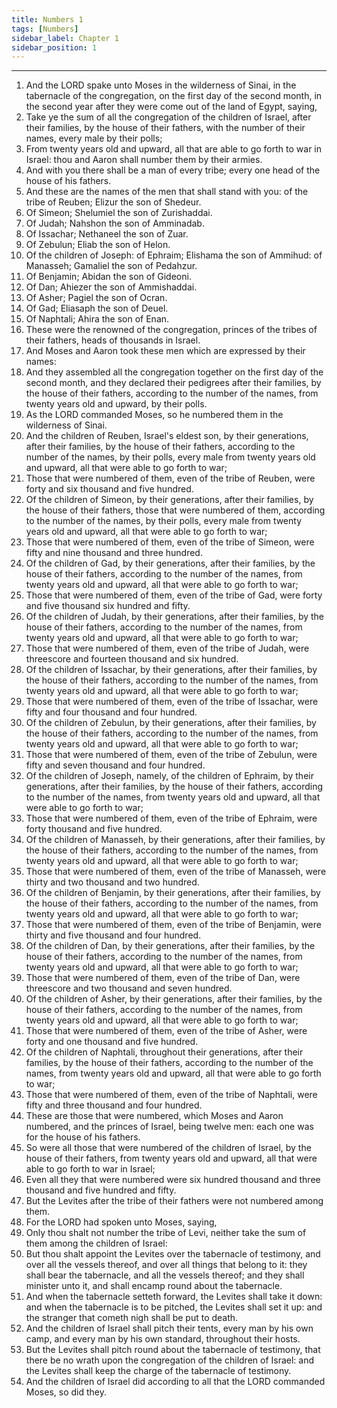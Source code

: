 ```yaml
---
title: Numbers 1
tags: [Numbers]
sidebar_label: Chapter 1
sidebar_position: 1
---
```


---
1. And the LORD spake unto Moses in the wilderness of Sinai, in the tabernacle of the congregation, on the first day of the second month, in the second year after they were come out of the land of Egypt, saying,
2. Take ye the sum of all the congregation of the children of Israel, after their families, by the house of their fathers, with the number of their names, every male by their polls;
3. From twenty years old and upward, all that are able to go forth to war in Israel: thou and Aaron shall number them by their armies.
4. And with you there shall be a man of every tribe; every one head of the house of his fathers.
5. And these are the names of the men that shall stand with you: of the tribe of Reuben; Elizur the son of Shedeur.
6. Of Simeon; Shelumiel the son of Zurishaddai.
7. Of Judah; Nahshon the son of Amminadab.
8. Of Issachar; Nethaneel the son of Zuar.
9. Of Zebulun; Eliab the son of Helon.
10. Of the children of Joseph: of Ephraim; Elishama the son of Ammihud: of Manasseh; Gamaliel the son of Pedahzur.
11. Of Benjamin; Abidan the son of Gideoni.
12. Of Dan; Ahiezer the son of Ammishaddai.
13. Of Asher; Pagiel the son of Ocran.
14. Of Gad; Eliasaph the son of Deuel.
15. Of Naphtali; Ahira the son of Enan.
16. These were the renowned of the congregation, princes of the tribes of their fathers, heads of thousands in Israel.
17. And Moses and Aaron took these men which are expressed by their names:
18. And they assembled all the congregation together on the first day of the second month, and they declared their pedigrees after their families, by the house of their fathers, according to the number of the names, from twenty years old and upward, by their polls.
19. As the LORD commanded Moses, so he numbered them in the wilderness of Sinai.
20. And the children of Reuben, Israel's eldest son, by their generations, after their families, by the house of their fathers, according to the number of the names, by their polls, every male from twenty years old and upward, all that were able to go forth to war;
21. Those that were numbered of them, even of the tribe of Reuben, were forty and six thousand and five hundred.
22. Of the children of Simeon, by their generations, after their families, by the house of their fathers, those that were numbered of them, according to the number of the names, by their polls, every male from twenty years old and upward, all that were able to go forth to war;
23. Those that were numbered of them, even of the tribe of Simeon, were fifty and nine thousand and three hundred.
24. Of the children of Gad, by their generations, after their families, by the house of their fathers, according to the number of the names, from twenty years old and upward, all that were able to go forth to war;
25. Those that were numbered of them, even of the tribe of Gad, were forty and five thousand six hundred and fifty.
26. Of the children of Judah, by their generations, after their families, by the house of their fathers, according to the number of the names, from twenty years old and upward, all that were able to go forth to war;
27. Those that were numbered of them, even of the tribe of Judah, were threescore and fourteen thousand and six hundred.
28. Of the children of Issachar, by their generations, after their families, by the house of their fathers, according to the number of the names, from twenty years old and upward, all that were able to go forth to war;
29. Those that were numbered of them, even of the tribe of Issachar, were fifty and four thousand and four hundred.
30. Of the children of Zebulun, by their generations, after their families, by the house of their fathers, according to the number of the names, from twenty years old and upward, all that were able to go forth to war;
31. Those that were numbered of them, even of the tribe of Zebulun, were fifty and seven thousand and four hundred.
32. Of the children of Joseph, namely, of the children of Ephraim, by their generations, after their families, by the house of their fathers, according to the number of the names, from twenty years old and upward, all that were able to go forth to war;
33. Those that were numbered of them, even of the tribe of Ephraim, were forty thousand and five hundred.
34. Of the children of Manasseh, by their generations, after their families, by the house of their fathers, according to the number of the names, from twenty years old and upward, all that were able to go forth to war;
35. Those that were numbered of them, even of the tribe of Manasseh, were thirty and two thousand and two hundred.
36. Of the children of Benjamin, by their generations, after their families, by the house of their fathers, according to the number of the names, from twenty years old and upward, all that were able to go forth to war;
37. Those that were numbered of them, even of the tribe of Benjamin, were thirty and five thousand and four hundred.
38. Of the children of Dan, by their generations, after their families, by the house of their fathers, according to the number of the names, from twenty years old and upward, all that were able to go forth to war;
39. Those that were numbered of them, even of the tribe of Dan, were threescore and two thousand and seven hundred.
40. Of the children of Asher, by their generations, after their families, by the house of their fathers, according to the number of the names, from twenty years old and upward, all that were able to go forth to war;
41. Those that were numbered of them, even of the tribe of Asher, were forty and one thousand and five hundred.
42. Of the children of Naphtali, throughout their generations, after their families, by the house of their fathers, according to the number of the names, from twenty years old and upward, all that were able to go forth to war;
43. Those that were numbered of them, even of the tribe of Naphtali, were fifty and three thousand and four hundred.
44. These are those that were numbered, which Moses and Aaron numbered, and the princes of Israel, being twelve men: each one was for the house of his fathers.
45. So were all those that were numbered of the children of Israel, by the house of their fathers, from twenty years old and upward, all that were able to go forth to war in Israel;
46. Even all they that were numbered were six hundred thousand and three thousand and five hundred and fifty.
47. But the Levites after the tribe of their fathers were not numbered among them.
48. For the LORD had spoken unto Moses, saying,
49. Only thou shalt not number the tribe of Levi, neither take the sum of them among the children of Israel:
50. But thou shalt appoint the Levites over the tabernacle of testimony, and over all the vessels thereof, and over all things that belong to it: they shall bear the tabernacle, and all the vessels thereof; and they shall minister unto it, and shall encamp round about the tabernacle.
51. And when the tabernacle setteth forward, the Levites shall take it down: and when the tabernacle is to be pitched, the Levites shall set it up: and the stranger that cometh nigh shall be put to death.
52. And the children of Israel shall pitch their tents, every man by his own camp, and every man by his own standard, throughout their hosts.
53. But the Levites shall pitch round about the tabernacle of testimony, that there be no wrath upon the congregation of the children of Israel: and the Levites shall keep the charge of the tabernacle of testimony.
54. And the children of Israel did according to all that the LORD commanded Moses, so did they.